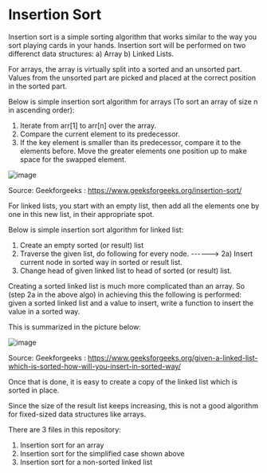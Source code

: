 # Insertion Sort

Insertion sort is a simple sorting algorithm that works similar to the way you sort playing cards in your hands. Insertion sort will be performed on two differenct data structures: a) Array b) Linked Lists.

For arrays, the array is virtually split into a sorted and an unsorted part. Values from the unsorted part are picked and placed at the correct position in the sorted part.

Below is simple insertion sort algorithm for arrays (To sort an array of size n in ascending order):

1) Iterate from arr[1] to arr[n] over the array. 
2) Compare the current element to its predecessor. 
3) If the key element is smaller than its predecessor, compare it to the elements before. Move the greater elements one position up to make space for the swapped element.


![image](https://user-images.githubusercontent.com/70550648/111022048-28016080-8385-11eb-9b78-b4e202ef4f87.png)

Source: Geekforgeeks : https://www.geeksforgeeks.org/insertion-sort/

For linked lists, you start with an empty list, then add all the elements one by one in this new list, in their appropriate spot.

Below is simple insertion sort algorithm for linked list:

1) Create an empty sorted (or result) list
2) Traverse the given list, do following for every node. ------>
2a) Insert current node in sorted way in sorted or result list.
4) Change head of given linked list to head of sorted (or result) list.

Creating a sorted linked list is much more complicated than an array. So (step 2a in the above algo) in achieving this the following is performed: given a sorted linked list and a value to insert, write a function to insert the value in a sorted way. 

This is summarized in the picture below:

![image](https://user-images.githubusercontent.com/70550648/111022297-bd512480-8386-11eb-91ce-afc43152302f.png)

Source: Geekforgeeks : https://www.geeksforgeeks.org/given-a-linked-list-which-is-sorted-how-will-you-insert-in-sorted-way/

Once that is done, it is easy to create a copy of the linked list which is sorted in place. 

Since the size of the result list keeps increasing, this is not a good algorithm for fixed-sized data structures like arrays.

There are 3 files in this repository:

1) Insertion sort for an array
2) Insertion sort for the simplified case shown above
3) Insertion sort for a non-sorted linked list

